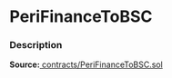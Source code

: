 # PeriFinanceToBSC

### Description <a href="description" id="description"></a>

**Source:**[ contracts/PeriFinanceToBSC.sol](https://github.com/perifinance/peri-finance/blob/master/contracts/PeriFinanceToBSC.sol)
